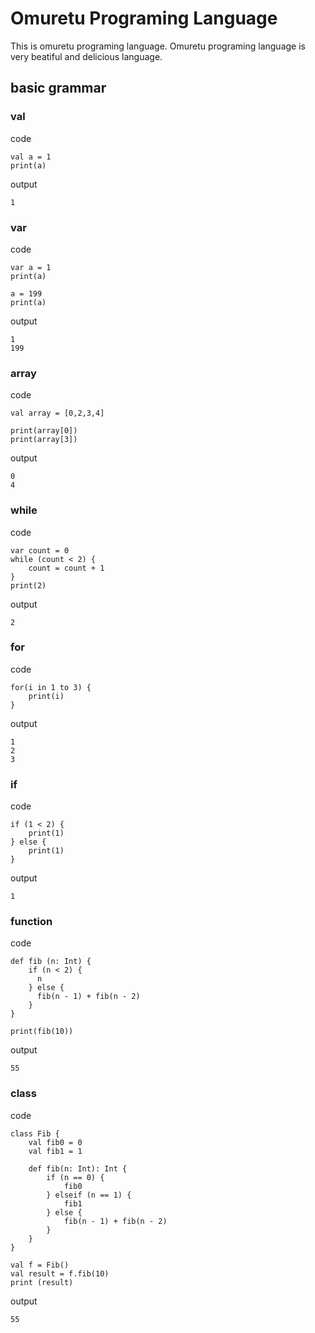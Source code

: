 # Omuretu Programing Language

This is omuretu programing language.
Omuretu programing language is very beatiful and delicious language.

## basic grammar

### val

code
```
val a = 1
print(a)
```

output
```
1
```

### var

code
```
var a = 1
print(a)

a = 199
print(a)
```

output
```
1 
199
```


### array

code
```
val array = [0,2,3,4]

print(array[0])
print(array[3])
```

output
```
0
4
```

### while

code
```
var count = 0
while (count < 2) {
    count = count + 1
}
print(2)
```

output
```
2
```

### for 

code
```
for(i in 1 to 3) {
    print(i)
}
```

output
```
1 
2 
3
```

### if

code
```
if (1 < 2) {
    print(1)
} else {
    print(1)
}
```

output
```
1 
```

### function

code
```
def fib (n: Int) {
    if (n < 2) {
      n
    } else {
      fib(n - 1) + fib(n - 2)
    }
}

print(fib(10))
```

output
```
55
```


### class

code
```
class Fib {
    val fib0 = 0
    val fib1 = 1

    def fib(n: Int): Int {
        if (n == 0) {
            fib0
        } elseif (n == 1) {
            fib1
        } else {
            fib(n - 1) + fib(n - 2)
        }
    }
}

val f = Fib()
val result = f.fib(10)
print (result)
```

output
```
55
```
